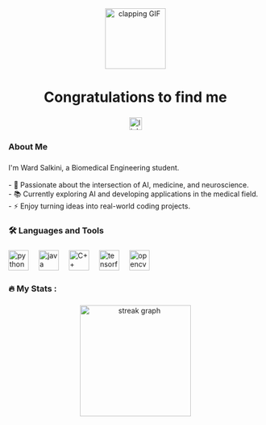 <div align="center">
  <img src="https://media0.giphy.com/media/v1.Y2lkPTc5MGI3NjExMGRqZ3N3ZHd3YzlycGFheGxqa3FlNW1uNzJ4cWxic2U0cjlpbXIwZCZlcD12MV9pbnRlcm5hbF9naWZfYnlfaWQmY3Q9Zw/26BGKHrjfTMZX4g9y/giphy.gif" height="120" alt="clapping GIF" />
  <h1>Congratulations to find me</h1>
</div>



###

<div align="center">
  <a href="https://www.linkedin.com/in/ward-salkini-076a80353">
    <img src="https://img.shields.io/static/v1?message=LinkedIn&logo=linkedin&label=&color=0077B5&logoColor=white&labelColor=&style=for-the-badge" height="25" alt="linkedin logo" />
  </a>
</div>

###

<h3 align="left"> About Me</h3>

###

<p align="left">
I'm Ward Salkini, a Biomedical Engineering student.<br><br>
- 🔭 Passionate about the intersection of AI, medicine, and neuroscience.<br>
- 📚 Currently exploring AI and developing applications in the medical field.<br>
- ⚡ Enjoy turning ideas into real-world coding projects.
</p>

###

<h3 align="left">🛠 Languages and Tools</h3>

###

<div align="left">
  <img src="https://cdn.jsdelivr.net/gh/devicons/devicon/icons/python/python-original.svg" height="40" alt="python logo" />
  <img width="12" />
  <img src="https://cdn.jsdelivr.net/gh/devicons/devicon/icons/java/java-original.svg" height="40" alt="java logo" />
  <img width="12" />
  <img src="https://cdn.jsdelivr.net/gh/devicons/devicon/icons/cplusplus/cplusplus-original.svg" height="40" alt="C++ logo" />
  <img width="12" />
  <img src="https://cdn.jsdelivr.net/gh/devicons/devicon/icons/tensorflow/tensorflow-original.svg" height="40" alt="tensorflow logo" />
  <img width="12" />
  <img src="https://cdn.jsdelivr.net/gh/devicons/devicon/icons/opencv/opencv-original.svg" height="40" alt="opencv logo" />
</div>

###

<h3 align="left">🔥 My Stats :</h3>

###

<div align="center">
  <img src="https://streak-stats.demolab.com?user=ward-salkini&locale=en&mode=daily&theme=dark&hide_border=false&border_radius=5&order=3" height="220" alt="streak graph" />
</div>
